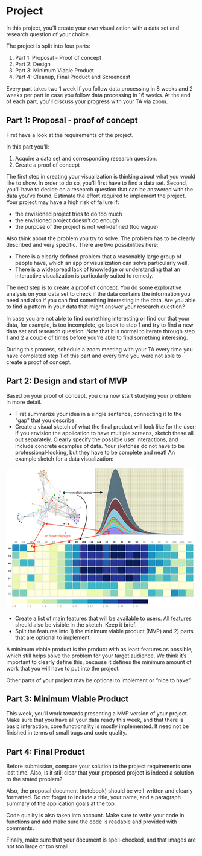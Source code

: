 # Project

In this project, you'll create your own visualization with a data set and research question of your choice.

The project is split into four parts:

1. Part 1: Proposal - Proof of concept
2. Part 2: Design
3. Part 3: Minimum Viable Product
4. Part 4: Cleanup, Final Product and Screencast

Every part takes two 1 week if you follow data processing in 8 weeks and 2 weeks per part in case you follow data processing in 16 weeks. At the end of each part, you'll discuss your progress with your TA via zoom.

## Part 1: Proposal - proof of concept

First have a look at the requirements of the project.

In this part you'll:

1. Acquire a data set and corresponding research question. 
2. Create a proof of concept

The first step in creating your visualization is thinking about what you would like to show. In order to do so, you'll first have to find a data set. Second, you'll have to decide on a research question that can be answered with the data you've found. Estimate the effort required to implement the project. Your project may have a high risk of failure if:

* the envisioned project tries to do too much
* the envisioned project doesn't do enough
* the purpose of the project is not well-defined (too vague)

Also think about the problem you try to solve. The problem has to be clearly described and very specific. There are two possibilities here:

* There is a clearly defined problem that a reasonably large group of people have, which an app or visualization can solve particularly well.
* There is a widespread lack of knowledge or understanding that an interactive visualization is particularly suited to remedy.

The next step is to create a proof of concept. You do some explorative analysis on your data set to check if the data contains the information you need and also if you can find something interesting in the data. Are you able to find a pattern in your data that might answer your research question? 

In case you are not able to find something interesting or find our that your data, for example, is too incomplete, go back to step 1 and try to find a new data set and research question. Note that it is normal to iterate through step 1 and 2 a couple of times before you're able to find something interesing.

During this process, schedule a zoom meeting with your TA every time you have completed step 1 of this part and every time you were not able to create a proof of concept.

## Part 2: Design and start of MVP

Based on your proof of concept, you cna now start studying your problem in more detail. 
* First summarize your idea in a single sentence, connecting it to the "gap" that you describe.
* Create a visual sketch of what the final product will look like for the user; if you envision the application to have multiple screens, sketch these all out separately. Clearly specify the possible user interactions, and include concrete examples of data. Your sketches do not have to be professional-looking, but they have to be complete and neat! An example sketch for a data visualization:

<img src="sketch.jpg" alt="drawing" width="500"/> 

* Create a list of main features that will be available to users. All features should also be visible in the sketch. Keep it brief.
* Split the features into 1) the minimum viable product (MVP) and 2) parts that are optional to implement.

A minimum viable product is the product with as least features as possible, which still helps solve the problem for your target audience. We think it’s important to clearly define this, because it defines the minimum amount of work that you will have to put into the project.

Other parts of your project may be optional to implement or “nice to have”.

## Part 3: Minimum Viable Product

This week, you’ll work towards presenting a MVP version of your project. Make sure that you have all your data ready this week, and that there is basic interaction, core functionality is mostly implemented. It need not be finished in terms of small bugs and code quality. 

## Part 4: Final Product

Before submission, compare your solution to the project requirements one last time. Also, is it still clear that your proposed project is indeed a solution to the stated problem?

Also, the proposal document (notebook) should be well-written and clearly formatted. Do not forget to include a title, your name, and a paragraph summary of the application goals at the top.

Code quality is also taken into account. Make sure to write your code in functions and add make sure the code is readable and provided with comments.

Finally, make sure that your document is spell-checked, and that images are not too large or too small.









